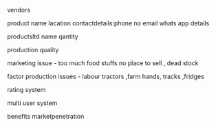 vendors 

product name 
lacation 
contactdetails:phone no
email 
whats app details



productsltd
name qantity 



production quality 


marketing issue - too much food stuffs no place to sell , dead stock 

factor production issues - labour tractors ,farm hands, tracks ,fridges 

rating system


multi user system 

benefits marketpenetration 


